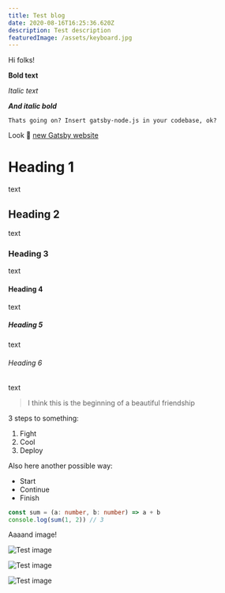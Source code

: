 ```yaml
---
title: Test blog
date: 2020-08-16T16:25:36.620Z
description: Test description
featuredImage: /assets/keyboard.jpg
---
```


Hi folks!

**Bold text**

_Italic text_

**_And italic bold_**

`Thats going on? Insert gatsby-node.js in your codebase, ok?`

Look 👀 [new Gatsby website](https://www.gatsbyjs.com/)

# Heading 1

text

## Heading 2

text

### Heading 3

text

#### Heading 4

text

##### Heading 5

text

###### Heading 6

text

> I think this is the beginning of a beautiful friendship

3 steps to something:

1. Fight
2. Cool
3. Deploy

Also here another possible way:

- Start
- Continue
- Finish

```typescript
const sum = (a: number, b: number) => a + b
console.log(sum(1, 2)) // 3
```

Aaaand image!

![Test image](/assets/gatsby.png)

![Test image](/assets/keyboard.jpg 'I have a title')

![Test image](/assets/github.svg)
